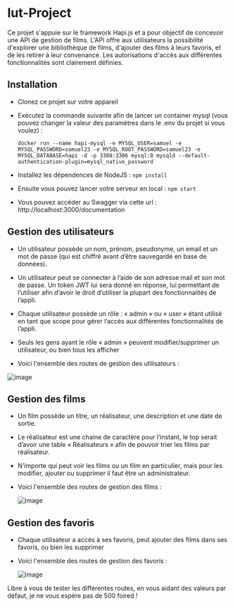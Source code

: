 # Iut-Project

Ce projet s'appuie sur le framework Hapi.js et a pour objectif de concevoir une API de gestion de films. L'API offre aux utilisateurs la possibilité d'explorer une bibliothèque de films, d'ajouter des films à leurs favoris, et de les retirer à leur convenance. Les autorisations d'accès aux différentes fonctionnalités sont clairement définies.

## Installation 

- Clonez ce projet sur votre appareil
- Exécutez la commande suivante afin de lancer un container mysql (vous pouvez changer la valeur des paramètres dans le .env du projet si vous voulez) :
  
  ```docker run --name hapi-mysql -e MYSQL_USER=samuel -e MYSQL_PASSWORD=samuel23 -e MYSQL_ROOT_PASSWORD=samuel23 -e MYSQL_DATABASE=hapi -d -p 3308:3306 mysql:8 mysqld --default-authentication-plugin=mysql_native_password```
  
- Installez les dépendences de NodeJS : ```npm install```
- Ensuite vous pouvez lancer votre serveur en local : ```npm start```
- Vous pouvez accéder au Swagger via cette url : http://localhost:3000/documentation


## Gestion des utilisateurs

-	Un utilisateur possède un nom, prénom, pseudonyme, un email et un mot de passe (qui est chiffré avant d’être sauvegardé en base de données).

-	Un utilisateur peut se connecter à l’aide de son adresse mail et son mot de passe. Un token JWT lui sera donné en réponse, lui permettant de l’utiliser afin d’avoir le droit d’utiliser la plupart des fonctionnalités de l’appli.

-	Chaque utilisateur possède un rôle : « admin » ou « user » étant utilisé en tant que scope pour gérer l’accès aux différentes fonctionnalités de l’appli.

-	Seuls les gens ayant le rôle « admin » peuvent modifier/supprimer un utilisateur, ou bien tous les afficher

-	Voici l'ensemble des routes de gestion des utilisateurs :
  
![image](https://github.com/cOpeRency/iut-project/assets/122995158/d908dea1-f111-4bee-b289-45354138efc6)


## Gestion des films

-	Un film possède un titre, un réalisateur, une description et une date de sortie.

-	Le réalisateur est une chaine de caractère pour l’instant, le top serait d’avoir une table « Réalisateurs » afin de pouvoir trier les films par réalisateur.

-	N’importe qui peut voir les films ou un film en particulier, mais pour les modifier, ajouter ou supprimer il faut être un administrateur.

- Voici l'ensemble des routes de gestion des films :

  ![image](https://github.com/cOpeRency/iut-project/assets/122995158/140a7ccf-fb4d-4b9e-8396-895984c61330)


## Gestion des favoris

-	Chaque utilisateur a accès à ses favoris, peut ajouter des films dans ses favoris, ou bien les supprimer

- Voici l'ensemble des routes de gestion des favoris :

  ![image](https://github.com/cOpeRency/iut-project/assets/122995158/b1a4edf3-9067-494d-a5cf-c06f79457c18)


Libre à vous de tester les différentes routes, en vous aidant des valeurs par défaut, je ne vous espère pas de 500 foired !
